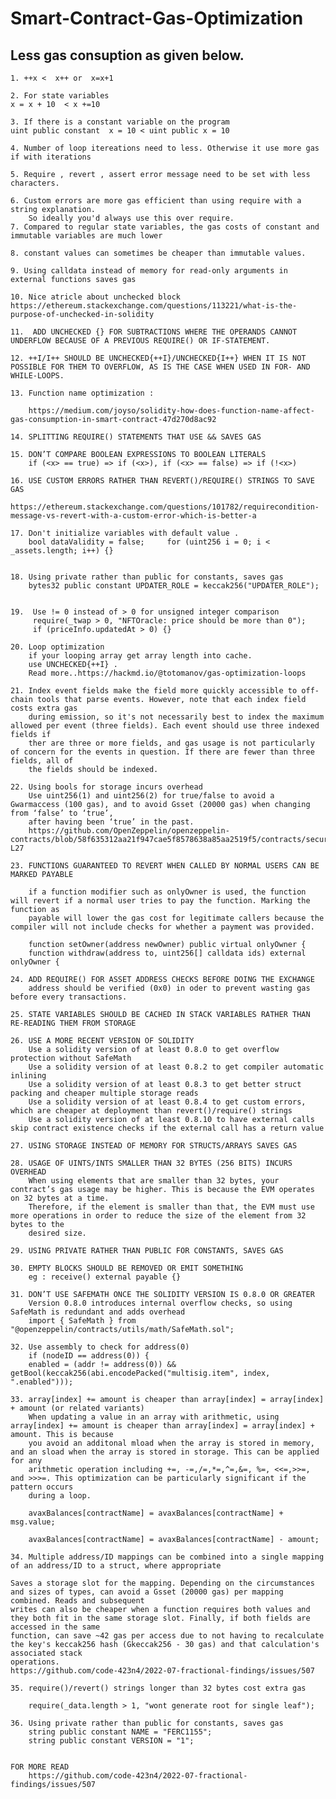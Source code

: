 # Smart-Contract-Gas-Optimization

##  Less gas consuption as given below.

    1. ++x <  x++ or  x=x+1

    2. For state variables 
    x = x + 10  < x +=10 

    3. If there is a constant variable on the program 
    uint public constant  x = 10 < uint public x = 10 
    
    4. Number of loop itereations need to less. Otherwise it use more gas if with iterations
    
    5. Require , revert , assert error message need to be set with less characters.
    
    6. Custom errors are more gas efficient than using require with a string explanation. 
        So ideally you'd always use this over require.
    7. Compared to regular state variables, the gas costs of constant and immutable variables are much lower
    
    8. constant values can sometimes be cheaper than immutable values.
    
    9. Using calldata instead of memory for read-only arguments in external functions saves gas
    
    10. Nice atricle about unchecked block https://ethereum.stackexchange.com/questions/113221/what-is-the-purpose-of-unchecked-in-solidity
    
    11.  ADD UNCHECKED {} FOR SUBTRACTIONS WHERE THE OPERANDS CANNOT UNDERFLOW BECAUSE OF A PREVIOUS REQUIRE() OR IF-STATEMENT.
    
    12. ++I/I++ SHOULD BE UNCHECKED{++I}/UNCHECKED{I++} WHEN IT IS NOT POSSIBLE FOR THEM TO OVERFLOW, AS IS THE CASE WHEN USED IN FOR- AND WHILE-LOOPS.
    
    13. Function name optimization :
    
        https://medium.com/joyso/solidity-how-does-function-name-affect-gas-consumption-in-smart-contract-47d270d8ac92
    
    14. SPLITTING REQUIRE() STATEMENTS THAT USE && SAVES GAS
    
    15. DON’T COMPARE BOOLEAN EXPRESSIONS TO BOOLEAN LITERALS
        if (<x> == true) => if (<x>), if (<x> == false) => if (!<x>)
        
    16. USE CUSTOM ERRORS RATHER THAN REVERT()/REQUIRE() STRINGS TO SAVE GAS 
        https://ethereum.stackexchange.com/questions/101782/requirecondition-message-vs-revert-with-a-custom-error-which-is-better-a
        
    17. Don't initialize variables with default value .
        bool dataValidity = false;     for (uint256 i = 0; i < _assets.length; i++) {}
        
    
    18. Using private rather than public for constants, saves gas 
        bytes32 public constant UPDATER_ROLE = keccak256("UPDATER_ROLE");
        
    
    19.  Use != 0 instead of > 0 for unsigned integer comparison 
         require(_twap > 0, "NFTOracle: price should be more than 0");
         if (priceInfo.updatedAt > 0) {}
         
    20. Loop optimization 
        if your looping array get array length into cache.
        use UNCHECKED{++I} . 
        Read more..https://hackmd.io/@totomanov/gas-optimization-loops
        
    21. Index event fields make the field more quickly accessible to off-chain tools that parse events. However, note that each index field costs extra gas
        during emission, so it's not necessarily best to index the maximum allowed per event (three fields). Each event should use three indexed fields if
        ther are three or more fields, and gas usage is not particularly of concern for the events in question. If there are fewer than three fields, all of
        the fields should be indexed.
        
    22. Using bools for storage incurs overhead
        Use uint256(1) and uint256(2) for true/false to avoid a Gwarmaccess (100 gas), and to avoid Gsset (20000 gas) when changing from ‘false’ to ‘true’,
        after having been ‘true’ in the past. 
        https://github.com/OpenZeppelin/openzeppelin-contracts/blob/58f635312aa21f947cae5f8578638a85aa2519f5/contracts/security/ReentrancyGuard.sol#L23-L27
     
    23. FUNCTIONS GUARANTEED TO REVERT WHEN CALLED BY NORMAL USERS CAN BE MARKED PAYABLE
    
        if a function modifier such as onlyOwner is used, the function will revert if a normal user tries to pay the function. Marking the function as
        payable will lower the gas cost for legitimate callers because the compiler will not include checks for whether a payment was provided.
        
        function setOwner(address newOwner) public virtual onlyOwner {
        function withdraw(address to, uint256[] calldata ids) external onlyOwner {
        
    24. ADD REQUIRE() FOR ASSET ADDRESS CHECKS BEFORE DOING THE EXCHANGE 
        address should be verified (0x0) in oder to prevent wasting gas before every transactions. 
        
    25. STATE VARIABLES SHOULD BE CACHED IN STACK VARIABLES RATHER THAN RE-READING THEM FROM STORAGE
    
    26. USE A MORE RECENT VERSION OF SOLIDITY
        Use a solidity version of at least 0.8.0 to get overflow protection without SafeMath
        Use a solidity version of at least 0.8.2 to get compiler automatic inlining
        Use a solidity version of at least 0.8.3 to get better struct packing and cheaper multiple storage reads
        Use a solidity version of at least 0.8.4 to get custom errors, which are cheaper at deployment than revert()/require() strings
        Use a solidity version of at least 0.8.10 to have external calls skip contract existence checks if the external call has a return value
        
    27. USING STORAGE INSTEAD OF MEMORY FOR STRUCTS/ARRAYS SAVES GAS
    
    28. USAGE OF UINTS/INTS SMALLER THAN 32 BYTES (256 BITS) INCURS OVERHEAD
        When using elements that are smaller than 32 bytes, your contract’s gas usage may be higher. This is because the EVM operates on 32 bytes at a time.
        Therefore, if the element is smaller than that, the EVM must use more operations in order to reduce the size of the element from 32 bytes to the
        desired size.
        
    29. USING PRIVATE RATHER THAN PUBLIC FOR CONSTANTS, SAVES GAS
    
    30. EMPTY BLOCKS SHOULD BE REMOVED OR EMIT SOMETHING 
        eg : receive() external payable {}
        
    31. DON’T USE SAFEMATH ONCE THE SOLIDITY VERSION IS 0.8.0 OR GREATER
        Version 0.8.0 introduces internal overflow checks, so using SafeMath is redundant and adds overhead
        import { SafeMath } from  "@openzeppelin/contracts/utils/math/SafeMath.sol";
        
    32. Use assembly to check for address(0)
        if (nodeID == address(0)) {
        enabled = (addr != address(0)) && getBool(keccak256(abi.encodePacked("multisig.item", index, ".enabled")));
        
    33. array[index] += amount is cheaper than array[index] = array[index] + amount (or related variants)
        When updating a value in an array with arithmetic, using array[index] += amount is cheaper than array[index] = array[index] + amount. This is because
        you avoid an additonal mload when the array is stored in memory, and an sload when the array is stored in storage. This can be applied for any
        arithmetic operation including +=, -=,/=,*=,^=,&=, %=, <<=,>>=, and >>>=. This optimization can be particularly significant if the pattern occurs
        during a loop.
        
        avaxBalances[contractName] = avaxBalances[contractName] + msg.value;

        avaxBalances[contractName] = avaxBalances[contractName] - amount;
        
    34. Multiple address/ID mappings can be combined into a single mapping of an address/ID to a struct, where appropriate
    
    Saves a storage slot for the mapping. Depending on the circumstances and sizes of types, can avoid a Gsset (20000 gas) per mapping combined. Reads and subsequent
    writes can also be cheaper when a function requires both values and they both fit in the same storage slot. Finally, if both fields are accessed in the same
    function, can save ~42 gas per access due to not having to recalculate the key's keccak256 hash (Gkeccak256 - 30 gas) and that calculation's associated stack
    operations.
    https://github.com/code-423n4/2022-07-fractional-findings/issues/507
    
    35. require()/revert() strings longer than 32 bytes cost extra gas
    
        require(_data.length > 1, "wont generate root for single leaf");
        
    36. Using private rather than public for constants, saves gas
        string public constant NAME = "FERC1155";
        string public constant VERSION = "1";
        
 
    FOR MORE READ
        https://github.com/code-423n4/2022-07-fractional-findings/issues/507
        
        
        
        
         
         

